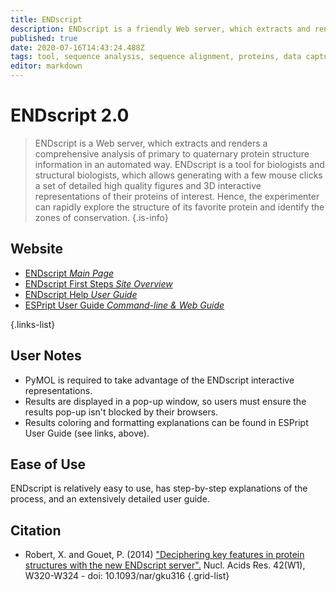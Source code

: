 ```yaml
---
title: ENDscript
description: ENDscript is a friendly Web server, which extracts and renders a comprehensive analysis of primary to quaternary protein structure information in an automated way.
published: true
date: 2020-07-16T14:43:24.488Z
tags: tool, sequence analysis, sequence alignment, proteins, data capture, bioinformatics, browser, data visualization, prediction, data export, conservation, model, protein domain, interaction, protein-protein, structural analysis, residue, webserver
editor: markdown
---
```


# ENDscript 2.0
> ENDscript is a Web server, which extracts and renders a comprehensive analysis of primary to quaternary protein structure information in an automated way.
&NewLine;
ENDscript is a tool for biologists and structural biologists, which allows generating with a few mouse clicks a set of detailed high quality figures and 3D interactive representations of their proteins of interest.
Hence, the experimenter can rapidly explore the structure of its favorite protein and identify the zones of conservation.
{.is-info}



## Website

- [ENDscript *Main Page*](http://espript.ibcp.fr/ESPript/ENDscript/index.php)
- [ENDscript First Steps *Site Overview*](http://espript.ibcp.fr/ESPript/ENDscript/end_firststeps.php)
- [ENDscript Help *User Guide*](http://espript.ibcp.fr/ESPript/ENDscript/end_userguide.php)
- [ESPript User Guide *Command-line & Web Guide*](http://espript.ibcp.fr/ESPript/ESPript/esp_userguide.php)

{.links-list}

## User Notes

- PyMOL is required to take advantage of the ENDscript interactive representations.
- Results are displayed in a pop-up window, so users must ensure the results pop-up isn't blocked by their browsers.
- Results coloring and formatting explanations can be found in ESPript User Guide (see links, above).

## Ease of Use

ENDscript is relatively easy to use, has step-by-step explanations of the process, and an extensively detailed user guide.

## Citation

- Robert, X. and Gouet, P. (2014) ["Deciphering key features in protein structures with the new ENDscript server".](https://academic.oup.com/nar/article/42/W1/W320/2435247) Nucl. Acids Res. 42(W1), W320-W324 - doi: 10.1093/nar/gku316
{.grid-list}